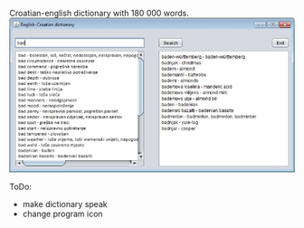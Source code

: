 Croatian-english dictionary with 180 000 words.
![Screenshot](https://raw.githubusercontent.com/moster-source/Rijecnik/master/screenshotNo2.jpg)

ToDo:
- make dictionary speak
- change program icon
